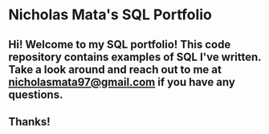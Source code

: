 # Nicholas Mata's SQL Portfolio

## Hi! Welcome to my SQL portfolio! This code repository contains examples of SQL I've written. Take a look around and reach out to me at nicholasmata97@gmail.com if you have any questions.

## Thanks!
